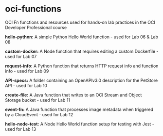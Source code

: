 # oci-functions
OCI Fn functions and resources used for hands-on lab practices in the OCI Developer Professional course

<b>hello-python:</b> A simple Python Hello World function - used for Lab 06 & Lab 08

<b>custom-docker:</b> A Node function that requires editing a custom Dockerfile - used for Lab 07

<b>request-info:</b> A Python function that returns HTTP request info and function info - used for Lab 09

<b>API-specs:</b> A folder containing an OpenAPIv3.0 description for the PetStore API - used for Lab 10

<b>create-file:</b> A Java function that writes to an OCI Stream and Object Storage bucket - used for Lab 11

<b>event-fn:</b> A Java function that processes image metadata when triggered by a CloudEvent - used for Lab 12

<b>hello-node-test:</b> A Node Hello World function setup for testing with Jest - used for Lab 13
